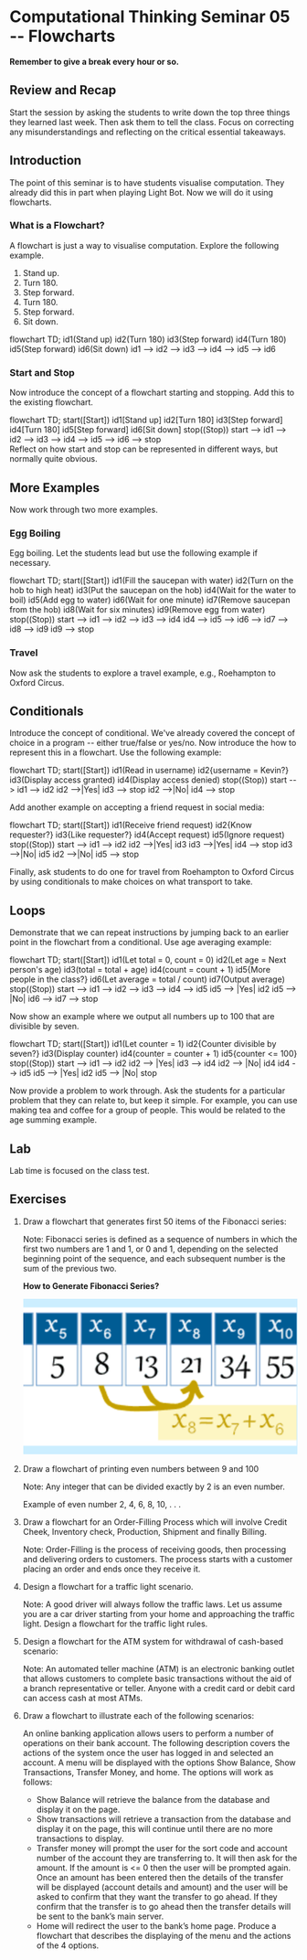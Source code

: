 # Computational Thinking Seminar 05 -- Flowcharts

<script src="https://cdn.jsdelivr.net/npm/mermaid/dist/mermaid.min.js"></script>

**Remember to give a break every hour or so.**

## Review and Recap

Start the session by asking the students to write down the top three things they learned last week. Then ask them to tell the class. Focus on correcting any misunderstandings and reflecting on the critical essential takeaways.

## Introduction

The point of this seminar is to have students visualise computation. They already did this in part when playing Light Bot. Now we will do it using flowcharts.

### What is a Flowchart?

A flowchart is just a way to visualise computation. Explore the following example.

1. Stand up.
2. Turn 180.
3. Step forward.
4. Turn 180.
5. Step forward.
6. Sit down.

<div class="mermaid">
flowchart TD;
    id1(Stand up)
    id2(Turn 180)
    id3(Step forward)
    id4(Turn 180)
    id5(Step forward)
    id6(Sit down)
    id1 --> id2 --> id3 --> id4 --> id5 --> id6
</div>

### Start and Stop

Now introduce the concept of a flowchart starting and stopping. Add this to the existing flowchart.

<div class="mermaid">
flowchart TD;
    start([Start])
    id1[Stand up]
    id2[Turn 180]
    id3[Step forward]
    id4[Turn 180]
    id5[Step forward]
    id6[Sit down]
    stop((Stop))
    start --> id1 --> id2 --> id3 --> id4 --> id5 --> id6 --> stop
</div>
Reflect on how start and stop can be represented in different ways, but normally quite obvious.


## More Examples

Now work through two more examples.

### Egg Boiling

Egg boiling. Let the students lead but use the following example if necessary.

<div class="mermaid">
    flowchart TD;
    	start([Start])
    	id1(Fill the saucepan with water)
    	id2(Turn on the hob to high heat)
    	id3(Put the saucepan on the hob)
		id4(Wait for the water to boil)
		id5(Add egg to water)
		id6(Wait for one minute)
		id7(Remove saucepan from the hob)
		id8(Wait for six minutes)
		id9(Remove egg from water)
    	stop((Stop))
    	start --> id1 --> id2 --> id3 --> id4
    	id4 --> id5 --> id6 --> id7 --> id8 --> id9
    	id9 --> stop
</div>

### Travel

Now ask the students to explore a travel example, e.g., Roehampton to Oxford Circus.

## Conditionals

Introduce the concept of conditional. We've already covered the concept of choice in a program -- either true/false or yes/no. Now introduce the how to represent this in a flowchart. Use the following example:

<div class="mermaid">
    flowchart TD;
    	start([Start])
    	id1(Read in username)
    	id2{username = Kevin?}
    	id3(Display access granted)
    	id4(Display access denied)
    	stop((Stop))
    	start --> id1 --> id2
    	id2 -->|Yes| id3 --> stop
    	id2 -->|No| id4 --> stop
</div>

Add another example on accepting a friend request in social media:

<div class="mermaid">
  flowchart TD;
  		start([Start])
        id1(Receive friend request)
        id2{Know requester?}
        id3{Like requester?}
        id4(Accept request)
        id5(Ignore request)
        stop((Stop))
        start --> id1 --> id2
        id2 -->|Yes| id3
        id3 -->|Yes| id4 --> stop
        id3 -->|No| id5
        id2 -->|No| id5 --> stop
</div>


Finally, ask students to do one for travel from Roehampton to Oxford Circus by using conditionals to make choices on what transport to take.

## Loops

Demonstrate that we can repeat instructions by jumping back to an earlier point in the flowchart from a conditional. Use age averaging example:

<div class="mermaid">
  flowchart TD;
    start([Start])
    id1(Let total = 0, count = 0)
    id2(Let age = Next person's age)
    id3(total = total + age)
    id4(count = count + 1)
    id5{More people in the class?}
    id6(Let average = total / count)
    id7(Output average)
    stop((Stop))
    start --> id1 --> id2 --> id3 --> id4 --> id5
    id5 --> |Yes| id2
    id5 --> |No| id6 --> id7 --> stop
</div>

Now show an example where we output all numbers up to 100 that are divisible by seven.

<div class="mermaid">
  flowchart TD;
    start([Start])
    id1(Let counter = 1)
    id2{Counter divisible by seven?}
    id3(Display counter)
    id4(counter = counter + 1)
    id5{counter <= 100}
    stop((Stop))
    start --> id1 --> id2
    id2 --> |Yes| id3 --> id4
    id2 --> |No| id4
    id4 --> id5
    id5 --> |Yes| id2
    id5 --> |No| stop
</div>

Now provide a problem to work through. Ask the students for a particular problem that they can relate to, but keep it simple. For example, you can use making tea and coffee for a group of people. This would be related to the age summing example.

## Lab

Lab time is focused on the class test.

## Exercises

1. Draw a flowchart that generates first 50 items of the Fibonacci series:

   Note: Fibonacci series is defined as a sequence of numbers in which the first two numbers are 1 and 1, or 0 and 1, depending on the selected beginning point of the sequence, and each subsequent number is the sum of the previous two. 

   **How to Generate Fibonacci Series?**

   ![img](clip_image001-3778289.png)

2. Draw a flowchart of printing even numbers between 9 and 100

   Note: Any integer that can be divided exactly by 2 is an even number.

   Example of even number  2, 4, 6, 8, 10, . . . 

3. Draw a flowchart for an Order-Filling Process which will involve Credit Cheek, Inventory check, Production, Shipment and finally Billing. 

   Note: Order-Filling is the process of receiving goods, then processing and delivering orders to customers. The process starts with a customer placing an order and ends once they receive it. 

4. Design a flowchart for a traffic light scenario.

   Note: A good driver will always follow the traffic laws. Let us assume you are a car driver starting from your home and approaching the traffic light. Design a flowchart for the traffic light rules.

5. Design a flowchart for the ATM system for withdrawal of cash-based scenario:

   Note: An automated teller machine (ATM) is an electronic banking outlet that allows customers to complete basic transactions without the aid of a branch representative or teller. Anyone with a credit card or debit card can access cash at most ATMs.

6. Draw a flowchart to illustrate each of the following scenarios:

   An online banking application allows users to perform a number of operations on their bank account. The following description covers the actions of the system once the user has logged in and selected an account. A menu will be displayed with the options Show Balance, Show Transactions, Transfer Money, and home. The options will work as follows:

   - Show Balance will retrieve the balance from the database and display it on the page.
   - Show transactions will retrieve a transaction from the database and display it on the page, this will continue until there are no more transactions to display.
   - Transfer money will prompt the user for the sort code and account number of the account they are transferring to. It will then ask for the amount. If the amount is <= 0 then the user will be prompted again. Once an amount has been entered then the details of the transfer will be displayed (account details and amount) and the user will be asked to confirm that they want the transfer to go ahead. If they confirm that the transfer is to go ahead then the transfer details will be sent to the bank’s main server.
   - Home will redirect the user to the bank’s home page. Produce a flowchart that describes the displaying of the menu and the actions of the 4 options. 